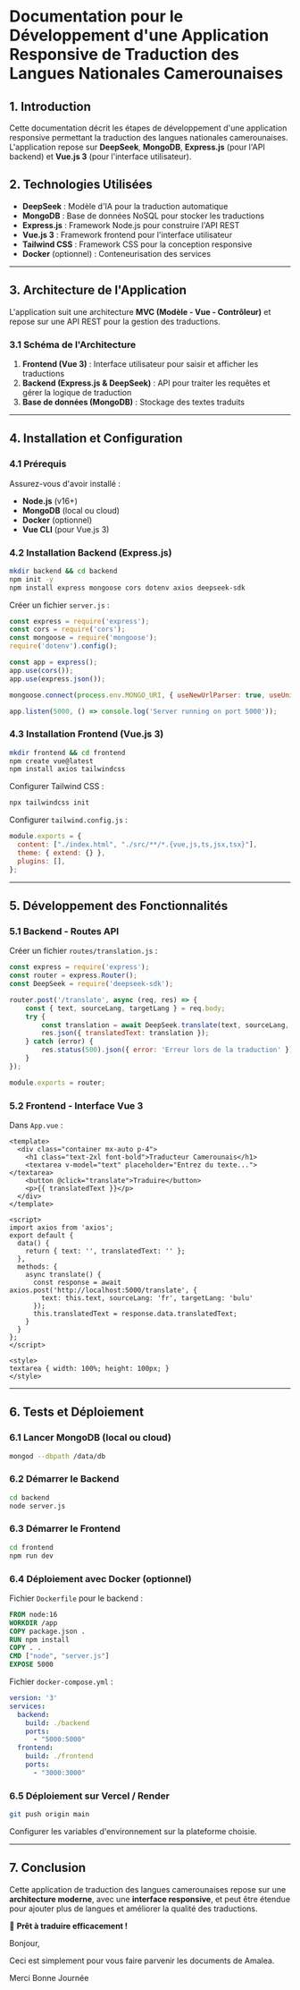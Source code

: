 # Documentation pour le Développement d'une Application Responsive de Traduction des Langues Nationales Camerounaises

## 1. Introduction
Cette documentation décrit les étapes de développement d'une application responsive permettant la traduction des langues nationales camerounaises.
L'application repose sur **DeepSeek**, **MongoDB**, **Express.js** (pour l'API backend) et **Vue.js 3** (pour l'interface utilisateur).

## 2. Technologies Utilisées
- **DeepSeek** : Modèle d'IA pour la traduction automatique
- **MongoDB** : Base de données NoSQL pour stocker les traductions
- **Express.js** : Framework Node.js pour construire l'API REST
- **Vue.js 3** : Framework frontend pour l'interface utilisateur
- **Tailwind CSS** : Framework CSS pour la conception responsive
- **Docker** (optionnel) : Conteneurisation des services

---
## 3. Architecture de l'Application
L'application suit une architecture **MVC (Modèle - Vue - Contrôleur)** et repose sur une API REST pour la gestion des traductions.

### **3.1 Schéma de l'Architecture**
1. **Frontend (Vue 3)** : Interface utilisateur pour saisir et afficher les traductions
2. **Backend (Express.js & DeepSeek)** : API pour traiter les requêtes et gérer la logique de traduction
3. **Base de données (MongoDB)** : Stockage des textes traduits

---
## 4. Installation et Configuration

### **4.1 Prérequis**
Assurez-vous d'avoir installé :
- **Node.js** (v16+)
- **MongoDB** (local ou cloud)
- **Docker** (optionnel)
- **Vue CLI** (pour Vue.js 3)

### **4.2 Installation Backend (Express.js)**
```sh
mkdir backend && cd backend
npm init -y
npm install express mongoose cors dotenv axios deepseek-sdk
```

Créer un fichier `server.js` :
```js
const express = require('express');
const cors = require('cors');
const mongoose = require('mongoose');
require('dotenv').config();

const app = express();
app.use(cors());
app.use(express.json());

mongoose.connect(process.env.MONGO_URI, { useNewUrlParser: true, useUnifiedTopology: true });

app.listen(5000, () => console.log('Server running on port 5000'));
```

### **4.3 Installation Frontend (Vue.js 3)**
```sh
mkdir frontend && cd frontend
npm create vue@latest
npm install axios tailwindcss
```

Configurer Tailwind CSS :
```sh
npx tailwindcss init
```

Configurer `tailwind.config.js` :
```js
module.exports = {
  content: ["./index.html", "./src/**/*.{vue,js,ts,jsx,tsx}"],
  theme: { extend: {} },
  plugins: [],
};
```

---
## 5. Développement des Fonctionnalités

### **5.1 Backend - Routes API**
Créer un fichier `routes/translation.js` :
```js
const express = require('express');
const router = express.Router();
const DeepSeek = require('deepseek-sdk');

router.post('/translate', async (req, res) => {
    const { text, sourceLang, targetLang } = req.body;
    try {
        const translation = await DeepSeek.translate(text, sourceLang, targetLang);
        res.json({ translatedText: translation });
    } catch (error) {
        res.status(500).json({ error: 'Erreur lors de la traduction' });
    }
});

module.exports = router;
```

### **5.2 Frontend - Interface Vue 3**
Dans `App.vue` :
```vue
<template>
  <div class="container mx-auto p-4">
    <h1 class="text-2xl font-bold">Traducteur Camerounais</h1>
    <textarea v-model="text" placeholder="Entrez du texte..."></textarea>
    <button @click="translate">Traduire</button>
    <p>{{ translatedText }}</p>
  </div>
</template>

<script>
import axios from 'axios';
export default {
  data() {
    return { text: '', translatedText: '' };
  },
  methods: {
    async translate() {
      const response = await axios.post('http://localhost:5000/translate', {
        text: this.text, sourceLang: 'fr', targetLang: 'bulu'
      });
      this.translatedText = response.data.translatedText;
    }
  }
};
</script>

<style>
textarea { width: 100%; height: 100px; }
</style>
```

---
## 6. Tests et Déploiement

### **6.1 Lancer MongoDB** (local ou cloud)
```sh
mongod --dbpath /data/db
```

### **6.2 Démarrer le Backend**
```sh
cd backend
node server.js
```

### **6.3 Démarrer le Frontend**
```sh
cd frontend
npm run dev
```

### **6.4 Déploiement avec Docker (optionnel)**
Fichier `Dockerfile` pour le backend :
```Dockerfile
FROM node:16
WORKDIR /app
COPY package.json .
RUN npm install
COPY . .
CMD ["node", "server.js"]
EXPOSE 5000
```

Fichier `docker-compose.yml` :
```yaml
version: '3'
services:
  backend:
    build: ./backend
    ports:
      - "5000:5000"
  frontend:
    build: ./frontend
    ports:
      - "3000:3000"
```

### **6.5 Déploiement sur Vercel / Render**
```sh
git push origin main
```
Configurer les variables d'environnement sur la plateforme choisie.

---
## 7. Conclusion
Cette application de traduction des langues camerounaises repose sur une **architecture moderne**, avec une **interface responsive**, et peut être étendue pour ajouter plus de langues et améliorer la qualité des traductions.

🚀 **Prêt à traduire efficacement !**

Bonjour,


Ceci est simplement pour vous faire parvenir les documents de Amalea.


Merci
Bonne Journée
